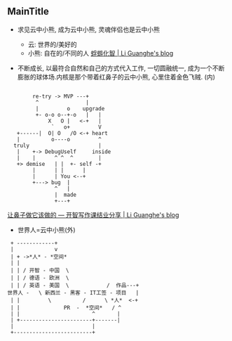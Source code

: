 ## MainTitle
- 求见云中小熊, 成为云中小熊, 灵魂伴侣也是云中小熊
    + 云: 世界的/美好的
    + 小熊: 自在的/不同的人
[蜉蝣化智 | Li Guanghe's blog](https://liguanghe.github.io/2017/07/27/smalltobig/)

- 不断成长, 以最符合自然和自己的方式代入工作, 一切圆融统一, 成为一个不断膨胀的球体场.内核是那个带着红鼻子的云中小熊, 心里住着金色飞贼. (内)
```

        re-try -> MVP ---+  
         ^               |    
         |         o    upgrade
         +- o-o o--+-o   |   |
             X   O |   <-+   |
              `   o+         V
   +------|  O| O   /O <-+ heart   
   |          o----o         ^
  truly                      |
   |    +-> DebugUself     inside
   |    |      ^ ^  ^        |
   +> demise   | |  +- self -+
        |      | |      |
        |      | You <--+
        +---> bug  |
               ^   |
               |  made
               +---+  

```
[让鼻子做它该做的 — 开智写作课结业分享 | Li Guanghe's blog](https://liguanghe.github.io/2017/05/24/creater/)

- 世界人=云中小熊(外)
```
 + ------------+
 |             v
 | + ->*人* - *空间*
 | |
 | | / 开智 - 中国  \
 | | / 德语 - 欧洲  \
 | | / 英语 - 美国  \            /  作品---+
世界人 -   \ 新西兰 - 黑客 - IT工签 - 项目   |
 | |         \          /      \ *人*  <-+
 | |              PR  -  *空间*   / ^
 | |                       ^       |
 | +-----------------------+-------|
 |                         |
 +-------------------------+
```

 